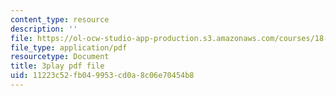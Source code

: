 ```yaml
---
content_type: resource
description: ''
file: https://ol-ocw-studio-app-production.s3.amazonaws.com/courses/18-02-multivariable-calculus-fall-2007/11223c52fb049953cd0a8c06e70454b8_BChhAS1sFvA.pdf
file_type: application/pdf
resourcetype: Document
title: 3play pdf file
uid: 11223c52-fb04-9953-cd0a-8c06e70454b8
---
```

